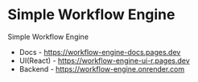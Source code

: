# Simple Workflow Engine

Simple Workflow Engine

- Docs - https://workflow-engine-docs.pages.dev
- UI(React) - https://workflow-engine-ui-r.pages.dev
- Backend - https://workflow-engine.onrender.com
